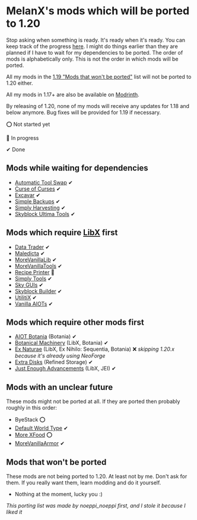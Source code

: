 # MelanX's mods which will be ported to 1.20

Stop asking when something is ready. It's ready when it's ready. You can keep track of the progress [here](https://melanx.github.io/Mod-Wikis/porting-information/1.20/).
I might do things earlier than they are planned if I have to wait for my dependencies to be ported.
The order of mods is alphabetically only. This is not the order in which mods will be ported.

All my mods in the [1.19 "Mods that won't be ported"](https://melanx.github.io/Mod-Wikis/porting-information/1.19/#mods-that-wont-be-ported)
list will not be ported to 1.20 either.

All my mods in 1.17+ are also be available on [Modrinth](https://modrinth.com/user/MelanX).

By releasing of 1.20, none of my mods will receive any updates for 1.18 and below anymore. Bug fixes will be provided 
for 1.19 if necessary.

⭕ Not started yet

🔁 In progress

✔ Done

## Mods while waiting for dependencies
- [Automatic Tool Swap](https://modrinth.com/mod/automatic-tool-swap) ✔
- [Curse of Curses](https://modrinth.com/mod/curse-of-curses) ✔
- [Excavar](https://modrinth.com/mod/excavar) ✔
- [Simple Backups](https://modrinth.com/mod/simple-backups) ✔
- [Simply Harvesting](https://modrinth.com/mod/simply-harvesting) ✔
- [Skyblock Ultima Tools](https://modrinth.com/mod/skyblock-ultima-tools) ✔

## Mods which require [LibX](https://github.com/ModdingX/LibX/tree/future "Progress of porting") first
- [Data Trader](https://modrinth.com/mod/data-trader) ✔
- [Maledicta](https://modrinth.com/mod/maledicta) ✔
- [MoreVanillaLib](https://modrinth.com/mod/morevanillalib) ✔
- [MoreVanillaTools](https://modrinth.com/mod/morevanillatools) ✔
- [Recipe Printer](https://modrinth.com/mod/recipe-printer) 🔁
- [Simply Tools](https://modrinth.com/mod/simply-tools) ✔
- [Sky GUIs](https://modrinth.com/mod/sky-guis) ✔
- [Skyblock Builder](https://modrinth.com/mod/skyblock-builder) ✔
- [UtilitiX](https://modrinth.com/mod/utilitix) ✔
- [Vanilla AIOTs](https://modrinth.com/mod/vanilla-aiots) ✔

## Mods which require other mods first
- [AIOT Botania](https://modrinth.com/mod/aiot-botania) (Botania) ✔
- [Botanical Machinery](https://modrinth.com/mod/botanical-machinery) (LibX, Botania) ✔
- [Ex Naturae](https://modrinth.com/mod/ex-naturae) (LibX, Ex Nihilo: Sequentia, Botania) ❌ *skipping 1.20.x because it's already using NeoForge*
- [Extra Disks](https://modrinth.com/mod/extra-disks) (Refined Storage) ✔
- [Just Enough Advancements](https://modrinth.com/mod/jea) (LibX, JEI) ✔

## Mods with an unclear future

These mods might not be ported at all. If  they are ported then probably roughly in this order:

- ByeStack ⭕
- [Default World Type](https://modrinth.com/mod/defaultworldtype) ✔
- [More XFood](https://modrinth.com/mod/morexfood) ⭕
- [MoreVanillaArmor](https://modrinth.com/mod/morevanillaarmor) ✔

## Mods that won't be ported

These mods are not being ported to 1.20. At least not by me. Don't ask for them. If you really want them, learn modding 
and do it yourself.

- Nothing at the moment, lucky you :)

*This porting list was made by noeppi_noeppi first, and I stole it because I liked it*
